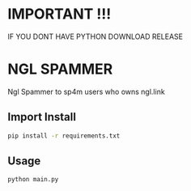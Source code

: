# IMPORTANT !!!
IF YOU DONT HAVE PYTHON DOWNLOAD RELEASE


# NGL SPAMMER

Ngl Spammer to sp4m users who owns ngl.link
## Import Install


```bash
pip install -r requirements.txt
```

## Usage
```bash
python main.py
```


